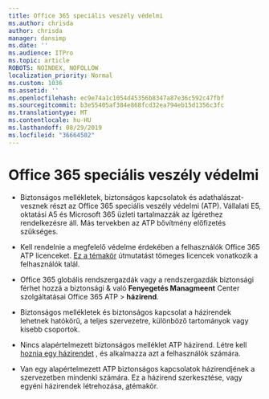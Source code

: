 ```yaml
---
title: Office 365 speciális veszély védelmi
ms.author: chrisda
author: chrisda
manager: dansimp
ms.date: ''
ms.audience: ITPro
ms.topic: article
ROBOTS: NOINDEX, NOFOLLOW
localization_priority: Normal
ms.custom: 1036
ms.assetid: ''
ms.openlocfilehash: ec9e74a1c1054d45356b8347a87e36c592c47fbf
ms.sourcegitcommit: b3e55405af384e868fcd32ea794eb15d1356c3fc
ms.translationtype: MT
ms.contentlocale: hu-HU
ms.lasthandoff: 08/29/2019
ms.locfileid: "36664502"
---
```

# <a name="office-365-advanced-threat-protection"></a>Office 365 speciális veszély védelmi

- Biztonságos mellékletek, biztonságos kapcsolatok és adathalászat-vesznek részt az Office 365 speciális veszély védelmi (ATP). Vállalati E5, oktatási A5 és Microsoft 365 üzleti tartalmazzák az Ígérethez rendelkezésre áll. Más tervekben az ATP bővítmény előfizetés szükséges.

- Kell rendelnie a megfelelő védelme érdekében a felhasználók Office 365 ATP licenceket. [Ez a témakör](https://docs.microsoft.com/office365/admin/subscriptions-and-billing/assign-licenses-to-users) útmutatást tömeges licencek vonatkozik a felhasználók talál.

- Office 365 globális rendszergazdák vagy a rendszergazdák biztonsági férhet hozzá a biztonsági & való **Fenyegetés Managmeent** Center szolgáltatásai Office 365 ATP \> **házirend**.

- Biztonságos mellékletek és biztonságos kapcsolat a házirendek lehetnek hatókörű, a teljes szervezetre, különböző tartományok vagy kisebb csoportok.

- Nincs alapértelmezett biztonságos melléklet ATP házirend. Létre kell [hoznia egy házirendet](https://docs.microsoft.com/office365/securitycompliance/set-up-atp-safe-attachments-policies) , és alkalmazza azt a felhasználók számára.

- Van egy alapértelmezett ATP biztonságos kapcsolatok házirendjének a szervezetben mindenki számára. Ez a házirend szerkesztése, vagy egyéni házirendek létrehozása, [a](https://docs.microsoft.com/office365/securitycompliance/set-up-atp-safe-links-policies)témakör.
